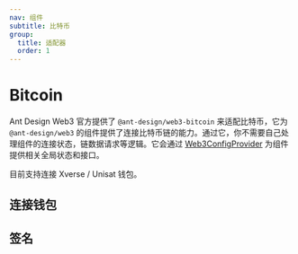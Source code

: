 ```yaml
---
nav: 组件
subtitle: 比特币
group:
  title: 适配器
  order: 1
---
```


# Bitcoin

Ant Design Web3 官方提供了 `@ant-design/web3-bitcoin` 来适配比特币，它为 `@ant-design/web3` 的组件提供了连接比特币链的能力。通过它，你不需要自己处理组件的连接状态，链数据请求等逻辑。它会通过 [Web3ConfigProvider](../web3-config-provider/index.zh-CN.md) 为组件提供相关全局状态和接口。

目前支持连接 Xverse / Unisat 钱包。

## 连接钱包

<code src="./demos/basic.tsx"></code>

## 签名

<code src="./demos/sign-message.tsx"></code>
